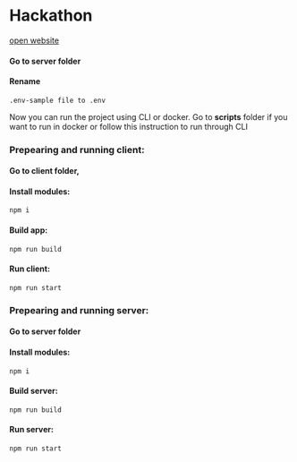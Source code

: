 # Hackathon

[open website](https://awesome-buckwheat-parser.herokuapp.com/)  
#### Go to server folder
#### Rename 

```
.env-sample file to .env
```

Now you can run the project using CLI or docker. Go to **scripts** folder if you want to run in docker or follow this instruction to run through CLI 
### Prepearing and running client:

#### Go to client folder,
#### Install modules:

```
npm i 
```

#### Build app:

```
npm run build 
```

#### Run client:

```
npm run start
```

### Prepearing and running server:

#### Go to server folder

#### Install modules:

``` 
npm i
```

#### Build server:
```
npm run build
```
#### Run server: 
```
npm run start
```
